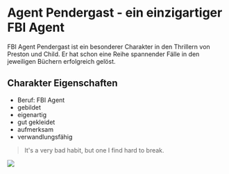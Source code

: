 # Agent Pendergast - ein einzigartiger FBI Agent

FBI Agent Pendergast ist ein besonderer Charakter in den Thrillern von Preston und Child.
Er hat schon eine Reihe spannender Fälle in den jeweiligen Büchern erfolgreich gelöst.

## Charakter Eigenschaften
* Beruf: FBI Agent
* gebildet
* eigenartig
* gut gekleidet
* aufmerksam
* verwandlungsfähig


> It's a very bad habit, but one I find hard to break.

<img src="https://www.prestonchild.com/storage/image/4/3/1/1/1134_latest_1pOx6a_uq2Svx.jpg"/>
